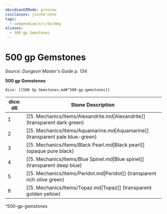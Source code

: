 ```yaml
---
obsidianUIMode: preview
cssclasses: json5e-note
tags:
  - compendium/src/5e/dmg
aliases:
  - 500 gp Gemstones
---
```

# 500 gp Gemstones
*Source: Dungeon Master's Guide p. 134* 

**500 gp Gemstones**

`dice: [[500 Gp Gemstones.md#^500-gp-gemstones]]`

| dice: d6 | Stone Description |
|----------|-------------------|
| 1 | [[5. Mechanics/Items/Alexandrite.md\|Alexandrite]] (transparent dark green) |
| 2 | [[5. Mechanics/Items/Aquamarine.md\|Aquamarine]] (transparent pale blue-green) |
| 3 | [[5. Mechanics/Items/Black Pearl.md\|Black pearl]] (opaque pure black) |
| 4 | [[5. Mechanics/Items/Blue Spinel.md\|Blue spinel]] (transparent deep blue) |
| 5 | [[5. Mechanics/Items/Peridot.md\|Peridot]] (transparent rich olive green) |
| 6 | [[5. Mechanics/Items/Topaz.md\|Topaz]] (transparent golden yellow) |
^500-gp-gemstones

